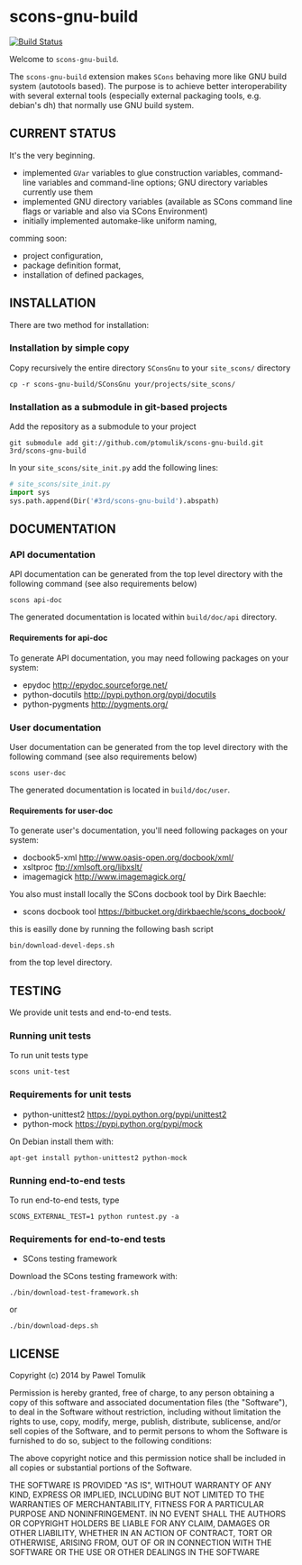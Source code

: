 scons-gnu-build
===============

[![Build Status](https://travis-ci.org/ptomulik/scons-gnu-build.png?branch=master)](https://travis-ci.org/ptomulik/scons-gnu-build)

Welcome to ``scons-gnu-build``.

The ``scons-gnu-build`` extension makes ``SCons`` behaving more like GNU
build system (autotools based). The purpose is to achieve better
interoperability with several external tools (especially external packaging
tools, e.g. debian's dh) that normally use GNU build system.

CURRENT STATUS
--------------

It's the very beginning.

  * implemented ``GVar`` variables to glue construction variables, command-line
    variables and command-line options; GNU directory variables currently use
    them
  * implemented GNU directory variables (available as SCons command line flags
    or variable and also via SCons Environment)
  * initially implemented automake-like uniform naming,

comming soon:

  * project configuration,
  * package definition format,
  * installation of defined packages,

INSTALLATION
------------

There are two method for installation:

### Installation by simple copy

Copy recursively the entire directory ``SConsGnu`` to your
``site_scons/`` directory

    cp -r scons-gnu-build/SConsGnu your/projects/site_scons/

### Installation as a submodule in git-based projects

Add the repository as a submodule to your project

```shell
git submodule add git://github.com/ptomulik/scons-gnu-build.git 3rd/scons-gnu-build
```

In your `site_scons/site_init.py` add the following lines:

```python
# site_scons/site_init.py
import sys
sys.path.append(Dir('#3rd/scons-gnu-build').abspath)
```

DOCUMENTATION
-------------

### API documentation

API documentation can be generated from the top level directory with the
following command (see also requirements below)

```shell
scons api-doc
```

The generated documentation is located within ``build/doc/api`` directory.

#### Requirements for api-doc

To generate API documentation, you may need following packages on your system:

  * epydoc <http://epydoc.sourceforge.net/>
  * python-docutils <http://pypi.python.org/pypi/docutils>
  * python-pygments <http://pygments.org/>


### User documentation

User documentation can be generated from the top level directory with the
following command (see also requirements below)

```shell
scons user-doc
```
The generated documentation is located in ``build/doc/user``.

#### Requirements for user-doc

To generate user's documentation, you'll need following packages on your
system:

  * docbook5-xml <http://www.oasis-open.org/docbook/xml/>
  * xsltproc <ftp://xmlsoft.org/libxslt/>
  * imagemagick <http://www.imagemagick.org/>

You also must install locally the SCons docbook tool by Dirk Baechle:

  * scons docbook tool <https://bitbucket.org/dirkbaechle/scons_docbook/>

this is easilly done by running the following bash script

```
bin/download-devel-deps.sh
```

from the top level directory.


TESTING
-------

We provide unit tests and end-to-end tests.

### Running unit tests

To run unit tests type

```shell
scons unit-test
```

### Requirements for unit tests

  * python-unittest2 <https://pypi.python.org/pypi/unittest2>
  * python-mock <https://pypi.python.org/pypi/mock>

On Debian install them with:

```shell
apt-get install python-unittest2 python-mock
```

### Running end-to-end tests

To run end-to-end tests, type

```shell
SCONS_EXTERNAL_TEST=1 python runtest.py -a
```

### Requirements for end-to-end tests

  * SCons testing framework

Download the SCons testing framework with:

```shell
./bin/download-test-framework.sh
```

or

```shell
./bin/download-deps.sh
```

LICENSE
-------

Copyright (c) 2014 by Pawel Tomulik

Permission is hereby granted, free of charge, to any person obtaining a copy
of this software and associated documentation files (the "Software"), to deal
in the Software without restriction, including without limitation the rights
to use, copy, modify, merge, publish, distribute, sublicense, and/or sell
copies of the Software, and to permit persons to whom the Software is
furnished to do so, subject to the following conditions:

The above copyright notice and this permission notice shall be included in all
copies or substantial portions of the Software.

THE SOFTWARE IS PROVIDED "AS IS", WITHOUT WARRANTY OF ANY KIND, EXPRESS OR
IMPLIED, INCLUDING BUT NOT LIMITED TO THE WARRANTIES OF MERCHANTABILITY,
FITNESS FOR A PARTICULAR PURPOSE AND NONINFRINGEMENT. IN NO EVENT SHALL THE
AUTHORS OR COPYRIGHT HOLDERS BE LIABLE FOR ANY CLAIM, DAMAGES OR OTHER
LIABILITY, WHETHER IN AN ACTION OF CONTRACT, TORT OR OTHERWISE, ARISING FROM,
OUT OF OR IN CONNECTION WITH THE SOFTWARE OR THE USE OR OTHER DEALINGS IN THE
SOFTWARE
